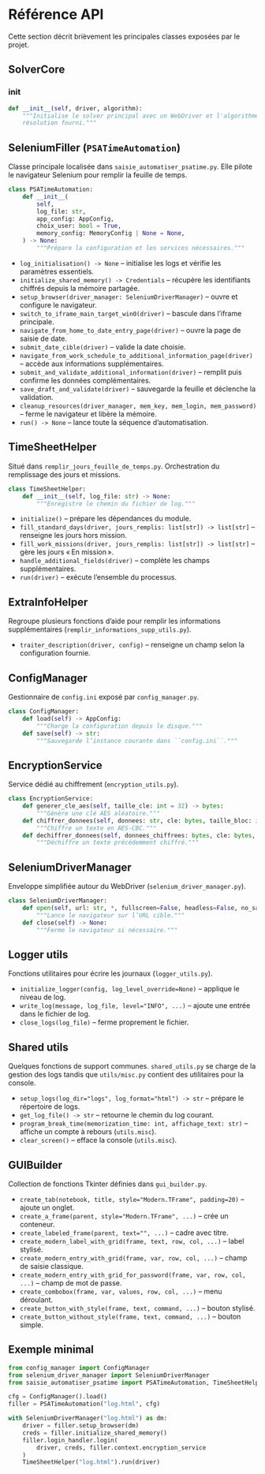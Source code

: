 # Référence API

Cette section décrit brièvement les principales classes exposées par le projet.

## SolverCore

### __init__
```python
def __init__(self, driver, algorithm):
    """Initialise le solver principal avec un WebDriver et l'algorithme de
    résolution fourni."""
```

## SeleniumFiller (``PSATimeAutomation``)

Classe principale localisée dans ``saisie_automatiser_psatime.py``. Elle pilote
le navigateur Selenium pour remplir la feuille de temps.

```python
class PSATimeAutomation:
    def __init__(
        self,
        log_file: str,
        app_config: AppConfig,
        choix_user: bool = True,
        memory_config: MemoryConfig | None = None,
    ) -> None:
        """Prépare la configuration et les services nécessaires."""
```

- ``log_initialisation() -> None`` – initialise les logs et vérifie les
  paramètres essentiels.
- ``initialize_shared_memory() -> Credentials`` – récupère les identifiants
  chiffrés depuis la mémoire partagée.
- ``setup_browser(driver_manager: SeleniumDriverManager)`` – ouvre et configure
  le navigateur.
- `switch_to_iframe_main_target_win0(driver)` – bascule dans l’iframe principale.
- `navigate_from_home_to_date_entry_page(driver)` – ouvre la page de saisie de date.
- `submit_date_cible(driver)` – valide la date choisie.
- `navigate_from_work_schedule_to_additional_information_page(driver)` – accède aux informations supplémentaires.
- `submit_and_validate_additional_information(driver)` – remplit puis confirme les données complémentaires.
- `save_draft_and_validate(driver)` – sauvegarde la feuille et déclenche la validation.
- `cleanup_resources(driver_manager, mem_key, mem_login, mem_password)` – ferme le navigateur et libère la mémoire.
- ``run() -> None`` – lance toute la séquence d’automatisation.

## TimeSheetHelper

Situé dans ``remplir_jours_feuille_de_temps.py``. Orchestration du remplissage
des jours et missions.

```python
class TimeSheetHelper:
    def __init__(self, log_file: str) -> None:
        """Enregistre le chemin du fichier de log."""
```

- ``initialize()`` – prépare les dépendances du module.
- ``fill_standard_days(driver, jours_remplis: list[str]) -> list[str]`` –
  renseigne les jours hors mission.
- ``fill_work_missions(driver, jours_remplis: list[str]) -> list[str]`` –
  gère les jours « En mission ».
- ``handle_additional_fields(driver)`` – complète les champs supplémentaires.
- ``run(driver)`` – exécute l’ensemble du processus.

## ExtraInfoHelper

Regroupe plusieurs fonctions d’aide pour remplir les informations
supplémentaires (``remplir_informations_supp_utils.py``).

- ``traiter_description(driver, config)`` – renseigne un champ selon la
  configuration fournie.

## ConfigManager

Gestionnaire de ``config.ini`` exposé par ``config_manager.py``.

```python
class ConfigManager:
    def load(self) -> AppConfig:
        """Charge la configuration depuis le disque."""
    def save(self) -> str:
        """Sauvegarde l’instance courante dans ``config.ini``."""
```

## EncryptionService

Service dédié au chiffrement (``encryption_utils.py``).

```python
class EncryptionService:
    def generer_cle_aes(self, taille_cle: int = 32) -> bytes:
        """Génère une clé AES aléatoire."""
    def chiffrer_donnees(self, donnees: str, cle: bytes, taille_bloc: int = 128) -> bytes:
        """Chiffre un texte en AES‑CBC."""
    def dechiffrer_donnees(self, donnees_chiffrees: bytes, cle: bytes, taille_bloc: int = 128) -> str:
        """Déchiffre un texte précédemment chiffré."""
```

## SeleniumDriverManager

Enveloppe simplifiée autour du WebDriver (``selenium_driver_manager.py``).

```python
class SeleniumDriverManager:
    def open(self, url: str, *, fullscreen=False, headless=False, no_sandbox=False) -> Optional[WebDriver]:
        """Lance le navigateur sur l’URL cible."""
    def close(self) -> None:
        """Ferme le navigateur si nécessaire."""
```

## Logger utils

Fonctions utilitaires pour écrire les journaux (``logger_utils.py``).

- ``initialize_logger(config, log_level_override=None)`` – applique le niveau de
  log.
- ``write_log(message, log_file, level="INFO", ...)`` – ajoute une entrée dans le
  fichier de log.
- ``close_logs(log_file)`` – ferme proprement le fichier.

## Shared utils

Quelques fonctions de support communes. ``shared_utils.py``
se charge de la gestion des logs tandis que ``utils/misc.py``
contient des utilitaires pour la console.

- ``setup_logs(log_dir="logs", log_format="html") -> str`` – prépare le
  répertoire de logs.
- ``get_log_file() -> str`` – retourne le chemin du log courant.
- ``program_break_time(memorization_time: int, affichage_text: str)`` – affiche
  un compte à rebours (``utils.misc``).
- ``clear_screen()`` – efface la console (``utils.misc``).

## GUIBuilder

Collection de fonctions Tkinter définies dans ``gui_builder.py``.

- ``create_tab(notebook, title, style="Modern.TFrame", padding=20)`` – ajoute un
  onglet.
- ``create_a_frame(parent, style="Modern.TFrame", ...)`` – crée un conteneur.
- ``create_labeled_frame(parent, text="", ...)`` – cadre avec titre.
- ``create_modern_label_with_grid(frame, text, row, col, ...)`` – label stylisé.
- ``create_modern_entry_with_grid(frame, var, row, col, ...)`` – champ de saisie
  classique.
- ``create_modern_entry_with_grid_for_password(frame, var, row, col, ...)`` –
  champ de mot de passe.
- ``create_combobox(frame, var, values, row, col, ...)`` – menu déroulant.
- ``create_button_with_style(frame, text, command, ...)`` – bouton stylisé.
- ``create_button_without_style(frame, text, command, ...)`` – bouton simple.


## Exemple minimal

```python
from config_manager import ConfigManager
from selenium_driver_manager import SeleniumDriverManager
from saisie_automatiser_psatime import PSATimeAutomation, TimeSheetHelper

cfg = ConfigManager().load()
filler = PSATimeAutomation("log.html", cfg)

with SeleniumDriverManager("log.html") as dm:
    driver = filler.setup_browser(dm)
    creds = filler.initialize_shared_memory()
    filler.login_handler.login(
        driver, creds, filler.context.encryption_service
    )
    TimeSheetHelper("log.html").run(driver)
```

